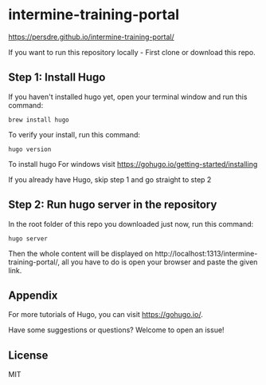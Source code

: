 intermine-training-portal
===
https://persdre.github.io/intermine-training-portal/

If you want to run this repository locally - First clone or download this repo.

## Step 1: Install Hugo

If you haven't installed hugo yet, open your terminal window and run this command:

```
brew install hugo
```
To verify your install, run this command:

```
hugo version
```
To install hugo For windows visit https://gohugo.io/getting-started/installing

If you already have Hugo, skip step 1 and go straight to step 2



## Step 2: Run hugo server in the repository

In the root folder of this repo you downloaded just now, run this command:

```
hugo server
```
Then the whole content will be displayed on http://localhost:1313/intermine-training-portal/, all you have to do is open your browser and paste the given link.

## Appendix 

For more tutorials of Hugo, you can visit https://gohugo.io/.

Have some suggestions or questions? Welcome to open an issue!


## License

MIT
